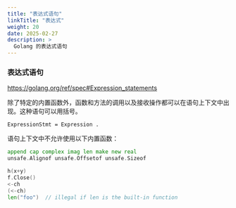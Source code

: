 ```yaml
---
title: "表达式语句"
linkTitle: "表达式"
weight: 20
date: 2025-02-27
description: >
  Golang 的表达式语句
---
```



### 表达式语句

https://golang.org/ref/spec#Expression_statements

除了特定的内置函数外，函数和方法的调用以及接收操作都可以在语句上下文中出现。这种语句可以用括号。

```
ExpressionStmt = Expression .
```

语句上下文中不允许使用以下内置函数：

```go
append cap complex imag len make new real
unsafe.Alignof unsafe.Offsetof unsafe.Sizeof
```

```go
h(x+y)
f.Close()
<-ch
(<-ch)
len("foo")  // illegal if len is the built-in function
```








